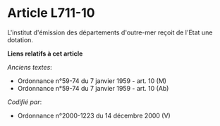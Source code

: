 # Article L711-10

L'institut d'émission des départements d'outre-mer reçoit de l'Etat une dotation.

**Liens relatifs à cet article**

_Anciens textes_:

  - Ordonnance n°59-74 du 7 janvier 1959 - art. 10 (M)
  - Ordonnance n°59-74 du 7 janvier 1959 - art. 10 (Ab)

_Codifié par_:

  - Ordonnance n°2000-1223 du 14 décembre 2000 (V)
